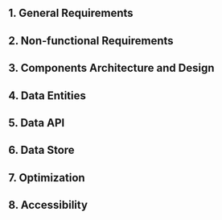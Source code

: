 ## 1. General Requirements
## 2. Non-functional Requirements
## 3. Components Architecture and Design
## 4. Data Entities
## 5. Data API
## 6. Data Store
## 7. Optimization
## 8. Accessibility